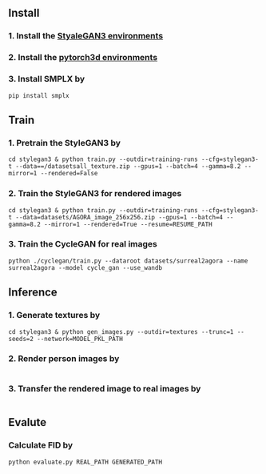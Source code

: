 

## Install
### 1. Install the [StyaleGAN3 environments](https://github.com/NVlabs/stylegan3)

### 2. Install the [pytorch3d environments](https://github.com/facebookresearch/pytorch3d/blob/main/INSTALL.md)

### 3. Install SMPLX by
```
pip install smplx 
```

## Train

### 1. Pretrain the StyleGAN3 by
```
cd stylegan3 & python train.py --outdir=training-runs --cfg=stylegan3-t --data==/datasetsall_texture.zip --gpus=1 --batch=4 --gamma=8.2 --mirror=1 --rendered=False 
```

### 2. Train the StyleGAN3 for rendered images 
```
cd stylegan3 & python train.py --outdir=training-runs --cfg=stylegan3-t --data=datasets/AGORA_image_256x256.zip --gpus=1 --batch=4 --gamma=8.2 --mirror=1 --rendered=True --resume=RESUME_PATH
```

### 3. Train the CycleGAN for real images
```
python ./cyclegan/train.py --dataroot datasets/surreal2agora --name surreal2agora --model cycle_gan --use_wandb
```

## Inference
### 1. Generate textures by
```
cd stylegan3 & python gen_images.py --outdir=textures --trunc=1 --seeds=2 --network=MODEL_PKL_PATH
```

### 2. Render person images by
```

```

### 3. Transfer the rendered image to real images by
```
```

## Evalute 
### Calculate FID by
```
python evaluate.py REAL_PATH GENERATED_PATH
```
